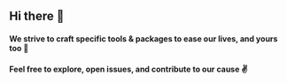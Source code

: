 ## Hi there 👋

#### We strive to craft specific tools & packages to ease our lives, and yours too 🎉

#### Feel free to explore, open issues, and contribute to our cause ✌
